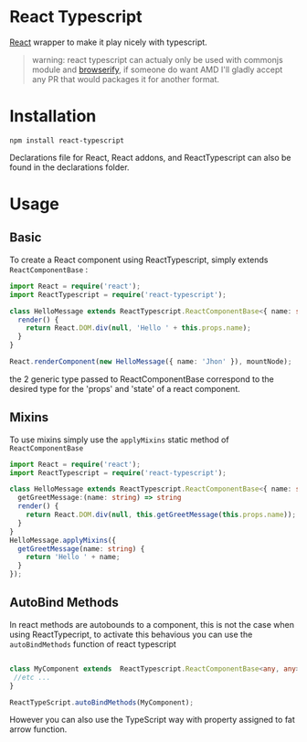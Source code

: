 React Typescript
================

[React](http://facebook.github.io/react/) wrapper to make it play nicely with typescript.

> warning: react typescript can actualy only be used with commonjs module and [browserify](http://browserify.org/), if someone do want AMD I'll gladly accept any PR that would packages it for another format.

Installation
============

```
npm install react-typescript
```

Declarations file for React, React addons, and ReactTypescript can also be found in the declarations folder.

Usage
=====

## Basic

To create a React component using ReactTypescript, simply extends `ReactComponentBase` :

```typescript
import React = require('react');
import ReactTypescript = require('react-typescript');

class HelloMessage extends ReactTypescript.ReactComponentBase<{ name: string; }, {}> {
  render() {
    return React.DOM.div(null, 'Hello ' + this.props.name);
  }
}

React.renderComponent(new HelloMessage({ name: 'Jhon' }), mountNode);
```

the 2 generic type passed to ReactComponentBase correspond to the desired type for the 'props' and 'state' of a react component.

## Mixins

To use mixins simply use the `applyMixins` static method of `ReactComponentBase`

```typescript
import React = require('react');
import ReactTypescript = require('react-typescript');

class HelloMessage extends ReactTypescript.ReactComponentBase<{ name: string; }, {}> {
  getGreetMessage:(name: string) => string
  render() {
    return React.DOM.div(null, this.getGreetMessage(this.props.name));
  }
}
HelloMessage.applyMixins({
  getGreetMessage(name: string) {
    return 'Hello ' + name;
  }
});

```

## AutoBind Methods

In react methods are autobounds to a component, this is not the case when using ReactTypecript, to activate this behavious you can use the `autoBindMethods` function of react typescript

```typescript

class MyComponent extends  ReactTypescript.ReactComponentBase<any, any> {
 //etc ...
}

ReactTypeScript.autoBindMethods(MyComponent);
```

However you can also use the TypeScript way with property assigned to fat arrow function.







